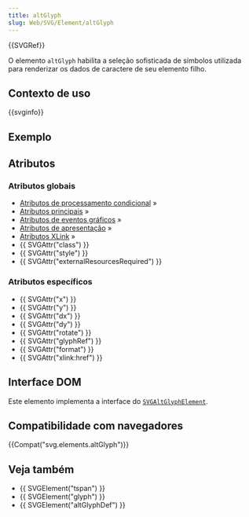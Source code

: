 ```yaml
---
title: altGlyph
slug: Web/SVG/Element/altGlyph
---
```


{{SVGRef}}

O elemento `altGlyph` habilita a seleção sofisticada de símbolos utilizada para renderizar os dados de caractere de seu elemento filho.

## Contexto de uso

{{svginfo}}

## Exemplo

## Atributos

### Atributos globais

- [Atributos de processamento condicional](/en/SVG/Attribute#ConditionalProccessing) »
- [Atributos principais](/en/SVG/Attribute#Core) »
- [Atributos de eventos gráficos](/en/SVG/Attribute#GraphicalEvent) »
- [Atributos de apresentação](/en/SVG/Attribute#Presentation) »
- [Atributos XLink](/en/SVG/Attribute#XLink) »
- {{ SVGAttr("class") }}
- {{ SVGAttr("style") }}
- {{ SVGAttr("externalResourcesRequired") }}

### Atributos específicos

- {{ SVGAttr("x") }}
- {{ SVGAttr("y") }}
- {{ SVGAttr("dx") }}
- {{ SVGAttr("dy") }}
- {{ SVGAttr("rotate") }}
- {{ SVGAttr("glyphRef") }}
- {{ SVGAttr("format") }}
- {{ SVGAttr("xlink:href") }}

## Interface DOM

Este elemento implementa a interface do [`SVGAltGlyphElement`](/pt-BR/docs/Web/API/SVGAltGlyphElement).

## Compatibilidade com navegadores

{{Compat("svg.elements.altGlyph")}}

## Veja também

- {{ SVGElement("tspan") }}
- {{ SVGElement("glyph") }}
- {{ SVGElement("altGlyphDef") }}
